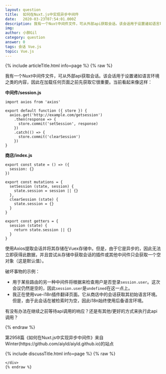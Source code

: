 ```yaml
---
layout: question
title:  如何在Nuxt.js中实现异步中间件
date:   2020-03-23T07:54:01.000Z
description: 我有一个Nuxt中间件文件，可从外部api获取会话。该会话用于设置诸如语言环境之类的内容，因此在加载任何页面之前先获取它很重要。当前看起来像这样：中间...
img: 
author: 小胖Gil
category: question
answer: 0
tags: 会话 Vue.js
topic: Vue.js
---
```

<div class="article-root">
  <div class="article">
    {% include articleTitle.html info=page %}
    {% raw %}
    <div class="article-content"><p><font style="vertical-align: inherit;"><font style="vertical-align: inherit;">我有一个Nuxt中间件文件，可从外部api获取会话。</font><font style="vertical-align: inherit;">该会话用于设置诸如语言环境之类的内容，因此在加载任何页面之前先获取它很重要。</font><font style="vertical-align: inherit;">当前看起来像这样：</font></font></p>

<p><strong><font style="vertical-align: inherit;"><font style="vertical-align: inherit;">中间件/session.js</font></font></strong></p>

<pre><code>import axios from 'axios'<font></font>
<font></font>
export default function ({ store }) {<font></font>
  axios.get('http://example.com/getsession')<font></font>
    .then(response =&gt; {<font></font>
      store.commit('setSession', response)<font></font>
    })<font></font>
    .catch(() =&gt; {<font></font>
      store.commit('clearSession')<font></font>
    })<font></font>
}<font></font>
</code></pre>

<p><strong><font style="vertical-align: inherit;"><font style="vertical-align: inherit;">商店/index.js</font></font></strong></p>

<pre><code>export const state = () =&gt; ({<font></font>
  session: {}<font></font>
})<font></font>
<font></font>
export const mutations = {<font></font>
  setSession (state, session) {<font></font>
    state.session = session || {}<font></font>
  },<font></font>
  clearSession (state) {<font></font>
    state.session = {}<font></font>
  }<font></font>
}<font></font>
<font></font>
export const getters = {<font></font>
  session (state) {<font></font>
    return state.session || {}<font></font>
  }<font></font>
}<font></font>
</code></pre>

<p><font style="vertical-align: inherit;"><font style="vertical-align: inherit;">使用Axios提取会话并将其存储在Vuex存储中。</font><font style="vertical-align: inherit;">但是，由于它是异步的，因此无法立即获得此数据，并且尝试从存储中获取会话的插件或其他中间件只会获取一个空对象（这是默认值）。</font></font></p>

<p><font style="vertical-align: inherit;"><font style="vertical-align: inherit;">破坏事物的示例：</font></font></p>

<ul>
<li><font style="vertical-align: inherit;"><font style="vertical-align: inherit;">用于某些路由的另一种中间件将根据来检查用户是否登录</font></font><code>session.user</code><font style="vertical-align: inherit;"><font style="vertical-align: inherit;">。</font><font style="vertical-align: inherit;">这次会议仍然是空的，因此</font></font><code>session.user</code><font style="vertical-align: inherit;"><font style="vertical-align: inherit;">是</font></font><code>undefined</code><font style="vertical-align: inherit;"><font style="vertical-align: inherit;">在这一点上。</font></font></li>
<li><font style="vertical-align: inherit;"><font style="vertical-align: inherit;">我正在使用vue-i18n插件翻译页面。</font><font style="vertical-align: inherit;">它从商店中的会话获取其初始语言环境。</font><font style="vertical-align: inherit;">但是，由于此会话在被检索时为空，因此i18n始终使用后备语言环境。</font></font></li>
</ul>

<p><font style="vertical-align: inherit;"><font style="vertical-align: inherit;">有没有办法在继续之前等待api调用的响应？</font><font style="vertical-align: inherit;">还是有其他/更好的方式来执行此api调用？</font></font></p></div>
    {% endraw %}
  </div>
  <p class="winter_mark">第2958篇《如何在Nuxt.js中实现异步中间件》来自Winter(https://github.com/aiyld/aiyld.github.io)的站点</p>
  <div class="discuss-wrapper">
    {% include discussTitle.html info=page %}
    {% raw %}
    <div class="discuss-list">
    
    </div>
    {% endraw %}
  </div>
<div>
